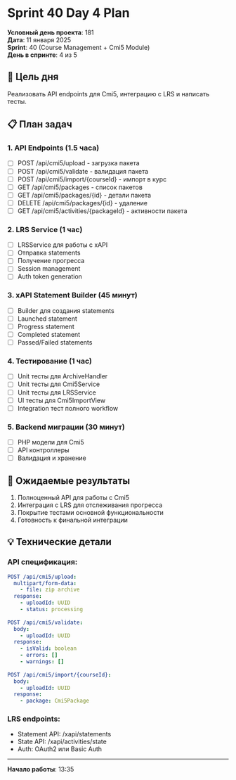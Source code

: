 # Sprint 40 Day 4 Plan

**Условный день проекта**: 181  
**Дата**: 11 января 2025  
**Sprint**: 40 (Course Management + Cmi5 Module)  
**День в спринте**: 4 из 5

## 🎯 Цель дня

Реализовать API endpoints для Cmi5, интеграцию с LRS и написать тесты.

## 📋 План задач

### 1. API Endpoints (1.5 часа)
- [ ] POST /api/cmi5/upload - загрузка пакета
- [ ] POST /api/cmi5/validate - валидация пакета
- [ ] POST /api/cmi5/import/{courseId} - импорт в курс
- [ ] GET /api/cmi5/packages - список пакетов
- [ ] GET /api/cmi5/packages/{id} - детали пакета
- [ ] DELETE /api/cmi5/packages/{id} - удаление
- [ ] GET /api/cmi5/activities/{packageId} - активности пакета

### 2. LRS Service (1 час)
- [ ] LRSService для работы с xAPI
- [ ] Отправка statements
- [ ] Получение прогресса
- [ ] Session management
- [ ] Auth token generation

### 3. xAPI Statement Builder (45 минут)
- [ ] Builder для создания statements
- [ ] Launched statement
- [ ] Progress statement
- [ ] Completed statement
- [ ] Passed/Failed statements

### 4. Тестирование (1 час)
- [ ] Unit тесты для ArchiveHandler
- [ ] Unit тесты для Cmi5Service
- [ ] Unit тесты для LRSService
- [ ] UI тесты для Cmi5ImportView
- [ ] Integration тест полного workflow

### 5. Backend миграции (30 минут)
- [ ] PHP модели для Cmi5
- [ ] API контроллеры
- [ ] Валидация и хранение

## 🎯 Ожидаемые результаты

1. Полноценный API для работы с Cmi5
2. Интеграция с LRS для отслеживания прогресса
3. Покрытие тестами основной функциональности
4. Готовность к финальной интеграции

## 💡 Технические детали

### API спецификация:
```yaml
POST /api/cmi5/upload:
  multipart/form-data:
    - file: zip archive
  response:
    - uploadId: UUID
    - status: processing
    
POST /api/cmi5/validate:
  body:
    - uploadId: UUID
  response:
    - isValid: boolean
    - errors: []
    - warnings: []
    
POST /api/cmi5/import/{courseId}:
  body:
    - uploadId: UUID
  response:
    - package: Cmi5Package
```

### LRS endpoints:
- Statement API: /xapi/statements
- State API: /xapi/activities/state
- Auth: OAuth2 или Basic Auth

---

**Начало работы**: 13:35 